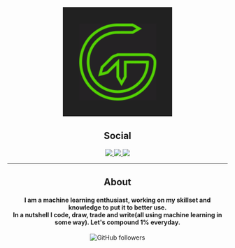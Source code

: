 <div align="center">
<img src="assets/Logo.gif" width="250" />
<h2 align="center">Social</h2>
<p align="center">
<a href="https://github.com/Cosmideus?tab=repositories">
<img
src="https://img.shields.io/badge/github-Cosmideus-%230177B5?style=flat&logo=github"
/>
</a>
<a href="https://twitter.com/Cosmideus13">
<img
src="https://img.shields.io/badge/twitter-Cosmideus13-%230177B5?style=flat&logo=twitter"
/>
</a>
<a href="https://www.linkedin.com/in/anuj-gupta-2844541b7/">
<img
src="https://img.shields.io/badge/linkedin-Anuj-%230177B5?style=flat&logo=linkedin"
/>
</a>
</p>

---

<h2 align="center">About</h2>
<h4 align="center">
I am a machine learning enthusiast, working on my
skillset and knowledge to put it to better use.<br />In a nutshell I
code, draw, trade and write(all using machine learning in some way). Let's compound 1% everyday.
</h4>
<img
alt="GitHub followers"
src="https://img.shields.io/github/followers/cosmideus?color=green&style=for-the-badge"
/>
</div>
